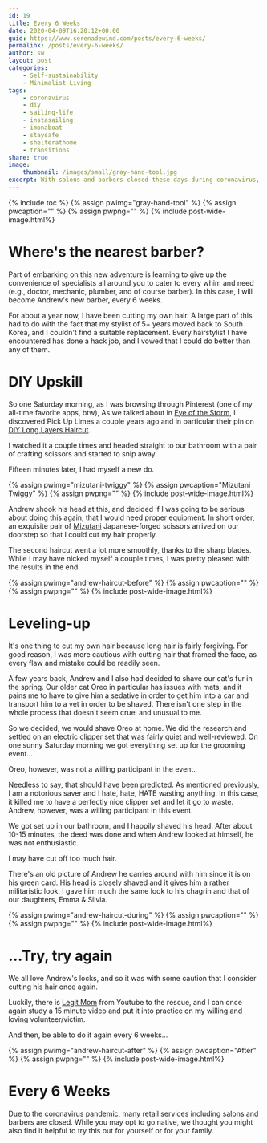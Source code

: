 ```yaml
---
id: 19
title: Every 6 Weeks
date: 2020-04-09T16:20:12+00:00
guid: https://www.serenadewind.com/posts/every-6-weeks/
permalink: /posts/every-6-weeks/
author: sw
layout: post
categories:
    - Self-sustainability
    - Minimalist Living
tags:
    - coronavirus
    - diy
    - sailing-life
    - instasailing
    - imonaboat
    - staysafe
    - shelterathome
    - transitions
share: true
image:
    thumbnail: /images/small/gray-hand-tool.jpg 
excerpt: With salons and barbers closed these days during coronavirus, you may also want to give DIY haircuts every 6 weeks.
---
```

{% include toc %}
{% assign pwimg="gray-hand-tool" %}
{% assign pwcaption="" %}
{% assign pwpng="" %}
{% include post-wide-image.html%}


# Where's the nearest barber?

Part of embarking on this new adventure is learning to give up the convenience of specialists all around you to cater to every whim and need (e.g., doctor, mechanic, plumber, and of course barber). In this case, I will become Andrew's new barber, every 6 weeks.

For about a year now, I have been cutting my own hair. A large part of this had to do with the fact that my stylist of 5+ years moved back to South Korea, and I couldn't find a suitable replacement. Every hairstylist I have encountered has done a hack job, and I vowed that I could do better than any of them. 

# DIY Upskill

So one Saturday morning, as I was browsing through Pinterest (one of my all-time favorite apps, btw), As we talked about in [Eye of the Storm](https://www.serenadewind.com/posts/eye-of-the-storm/ "Eye of the Storm"), I discovered Pick Up Limes a couple years ago and in particular their pin on [DIY Long Layers Haircut](https://www.youtube.com/watch?v=xNzZqVUl28E "PUL DIY Long Layers Haircut").

I watched it a couple times and headed straight to our bathroom with a pair of crafting scissors and started to snip away.

Fifteen minutes later, I had myself a new do.

{% assign pwimg="mizutani-twiggy" %}
{% assign pwcaption="Mizutani Twiggy" %}
{% assign pwpng="" %}
{% include post-wide-image.html%}


Andrew shook his head at this, and decided if I was going to be serious about doing this again, that I would need proper equipment. In short order, an exquisite pair of [Mizutani](https://mizutaniscissors.com/ "Mizutani") Japanese-forged scissors arrived on our doorstep so that I could cut my hair properly.

The second haircut went a lot more smoothly, thanks to the sharp blades. While I may have nicked myself a couple times, I was pretty pleased with the results in the end.

{% assign pwimg="andrew-haircut-before" %}
{% assign pwcaption="" %}
{% assign pwpng="" %}
{% include post-wide-image.html%}


# Leveling-up

It's one thing to cut my own hair because long hair is fairly forgiving. For good reason, I was more cautious with cutting hair that framed the face, as every flaw and mistake could be readily seen.

A few years back, Andrew and I also had decided to shave our cat's fur in the spring. Our older cat Oreo in particular has issues with mats, and it pains me to have to give him a sedative in order to get him into a car and transport him to a vet in order to be shaved. There isn't one step in the whole process that doesn't seem cruel and unusual to me.   

So we decided, we would shave Oreo at home. We did the research and settled on an electric clipper set that was fairly quiet and well-reviewed. On one sunny Saturday morning we got everything set up for the grooming event... 

Oreo, however, was not a willing participant in the event.

Needless to say, that should have been predicted. As mentioned previously, I am a notorious saver and I hate, hate, HATE wasting anything. In this case, it killed me to have a perfectly nice clipper set and let it go to waste. Andrew, however, was a willing participant in this event.

We got set up in our bathroom, and I happily shaved his head. After about 10-15 minutes, the deed was done and when Andrew looked at himself, he was not enthusiastic. 

I may have cut off too much hair.

There's an old picture of Andrew he carries around with him since it is on his green card. His head is closely shaved and it gives him a rather militaristic look. I gave him much the same look to his chagrin and that of our daughters, Emma & Silvia.  

{% assign pwimg="andrew-haircut-during" %}
{% assign pwcaption="" %}
{% assign pwpng="" %}
{% include post-wide-image.html%}


# ...Try, try again

We all love Andrew's locks, and so it was with some caution that I consider cutting his hair once again.

Luckily, there is [Legit Mom](https://www.youtube.com/watch?v=A7lp3Smvle0 "Legit Mom") from Youtube to the rescue, and I can once again study a 15 minute video and put it into practice on my willing and loving volunteer/victim.

And then, be able to do it again every 6 weeks...

{% assign pwimg="andrew-haircut-after" %}
{% assign pwcaption="After" %}
{% assign pwpng="" %}
{% include post-wide-image.html%}


# Every 6 Weeks

Due to the coronavirus pandemic, many retail services including salons and barbers are closed. While you may opt to go native, we thought you might also find it helpful to try this out for yourself or for your family. 